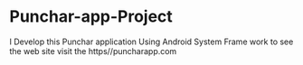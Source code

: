 # Punchar-app-Project
I Develop this Punchar application Using Android System Frame work to see the web site visit the https//puncharapp.com
